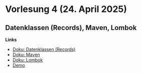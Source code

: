 # Vorlesung 4 (24. April 2025)

## Datenklassen (Records), Maven, Lombok

**Links**

- [Doku: Datenklassen (Records)](https://jappuccini.github.io/java-docs/production/documentation/records)
- [Doku: Maven](https://jappuccini.github.io/java-docs/production/documentation/maven)
- [Doku: Lombok](https://jappuccini.github.io/java-docs/production/documentation/lombok)
- [Demo](https://github.com/appenmaier/java_wwibe124/blob/main/src/main/java/main/D03_DataClasses.java)
